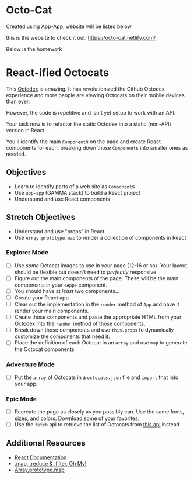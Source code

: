# Octo-Cat

Created using App-App, website will be listed below

this is the website to check it out: https://octo-cat.netlify.com/

Below is the homework

# React-ified Octocats

This [Octodex](https://github.com/lizthrilla/octodex) is amazing. It has revolutionized the Github Octodex experience and more people are viewing Octocats on their mobile devices than ever.

However, the code is repetitive and isn't yet setup to work with an API.

Your task now is to refactor the static Octodex into a static (non-API) version in React.

You'll identify the main `Component`s on the page and create React components for each, breaking down those `Component`s into smaller ones as needed.

## Objectives

* Learn to identify parts of a web site as `Component`s
* Use `app-app` (GAMMA stack) to build a React project
* Understand and use React components

## Stretch Objectives

* Understand and use "props" in React
* Use `Array.prototype.map` to render a collection of components in React

### Explorer Mode

* [ ] Use _some_ Octocat images to use in your page (12-16 or so). Your layout should be flexible but doesn't need to _perfectly_ responsive.
* [ ] Figure out the main components of the page. These will be the main components in your `<App>` component.
* [ ] You should have at _least_ two components...
* [ ] Create your React app
* [ ] Clear out the implementation in the `render` method of `App` and have it render your main components.
* [ ] Create those components and paste the appropriate HTML from your Octodex into the `render` method of those components.
* [ ] Break down those components and use `this.props` to dynamically customize the components that need it.
* [ ] Place the definition of each Octocat in an `array` and use `map` to generate the Octocat components

### Adventure Mode

* [ ] Put the `array` of Octocats in a `octocats.json` file and `import` that into your app.

### Epic Mode

* [ ] Recreate the page as closely as you possibly can. Use the same fonts, sizes, and colors. Download some of your favorites.
* [ ] Use the `fetch` api to retrieve the list of Octocats from [this api](https://sdg-octodex.herokuapp.com/) instead

## Additional Resources

* [React Documentation](https://reactjs.org/docs/getting-started.html)
* [.map, .reduce & .filter, Oh My!](https://www.datchley.name/working-with-collections/)
* [Array.prototype.map](https://developer.mozilla.org/en-US/docs/Web/JavaScript/Reference/Global_Objects/Array/map)
